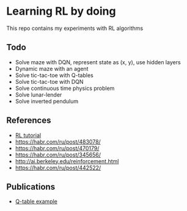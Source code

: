 # Learning RL by doing

This repo contains my experiments with RL algorithms

## Todo
- Solve maze with DQN, represent state as (x, y), use hidden layers
- Dynamic maze with an agent
- Solve tic-tac-toe with Q-tables
- Solve tic-tac-toe with DQN
- Solve continuous time physics problem
- Solve lunar-lender
- Solve inverted pendulum

## References
- [RL tutorial](https://medium.com/emergent-future/simple-reinforcement-learning-with-tensorflow-part-0-q-learning-with-tables-and-neural-networks-d195264329d0)
- https://habr.com/ru/post/483078/
- https://habr.com/ru/post/470179/
- https://habr.com/ru/post/345656/
- http://ai.berkeley.edu/reinforcement.html
- https://habr.com/ru/post/442522/

## Publications
- [Q-table example](https://www.kaggle.com/zjor86/rl-with-q-table-example) 
